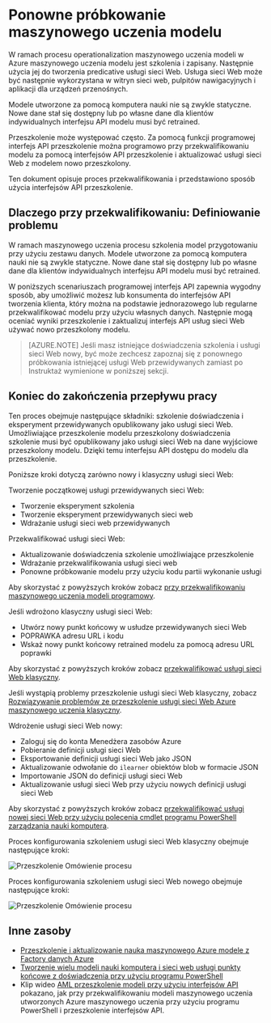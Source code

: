 <properties
    pageTitle="Ponowne próbkowanie maszynowego uczenia modelu | Microsoft Azure"
    description="Dowiedz się, jak przy przekwalifikowaniu modelu i usługi sieci Web używać modelu nowo przeszkolony w Azure maszynowego uczenia aktualizacji."
    services="machine-learning"
    documentationCenter=""
    authors="vDonGlover"
    manager="raymondl"
    editor=""/>

<tags
    ms.service="machine-learning"
    ms.workload="data-services"
    ms.tgt_pltfrm="na"
    ms.devlang="na"
    ms.topic="article"
    ms.date="10/10/2016"
    ms.author="v-donglo"/>

# <a name="retrain-a-machine-learning-model"></a>Ponowne próbkowanie maszynowego uczenia modelu

W ramach procesu operationalization maszynowego uczenia modeli w Azure maszynowego uczenia modelu jest szkolenia i zapisany. Następnie użycia jej do tworzenia predicative usługi sieci Web. Usługa sieci Web może być następnie wykorzystana w witryn sieci web, pulpitów nawigacyjnych i aplikacji dla urządzeń przenośnych. 

Modele utworzone za pomocą komputera nauki nie są zwykle statyczne. Nowe dane stał się dostępny lub po własne dane dla klientów indywidualnych interfejsu API modelu musi być retrained. 

Przeszkolenie może występować często. Za pomocą funkcji programowej interfejs API przeszkolenie można programowo przy przekwalifikowaniu modelu za pomocą interfejsów API przeszkolenie i aktualizować usługi sieci Web z modelem nowo przeszkolony. 

Ten dokument opisuje proces przekwalifikowania i przedstawiono sposób użycia interfejsów API przeszkolenie.

## <a name="why-retrain-defining-the-problem"></a>Dlaczego przy przekwalifikowaniu: Definiowanie problemu  

W ramach maszynowego uczenia procesu szkolenia model przygotowaniu przy użyciu zestawu danych. Modele utworzone za pomocą komputera nauki nie są zwykle statyczne. Nowe dane stał się dostępny lub po własne dane dla klientów indywidualnych interfejsu API modelu musi być retrained.

W poniższych scenariuszach programowej interfejs API zapewnia wygodny sposób, aby umożliwić możesz lub konsumenta do interfejsów API tworzenia klienta, który można na podstawie jednorazowego lub regularne przekwalifikować modelu przy użyciu własnych danych. Następnie mogą oceniać wyniki przeszkolenie i zaktualizuj interfejs API usług sieci Web używać nowo przeszkolony modelu.

>[AZURE.NOTE] Jeśli masz istniejące doświadczenia szkolenia i usługi sieci Web nowy, być może zechcesz zapoznaj się z ponownego próbkowania istniejącej usługi Web przewidywanych zamiast po Instruktaż wymienione w poniższej sekcji.

## <a name="end-to-end-workflow"></a>Koniec do zakończenia przepływu pracy 

Ten proces obejmuje następujące składniki: szkolenie doświadczenia i eksperyment przewidywanych opublikowany jako usługi sieci Web. Umożliwiające przeszkolenie modelu przeszkolony doświadczenia szkolenie musi być opublikowany jako usługi sieci Web na dane wyjściowe przeszkolony modelu. Dzięki temu interfejsu API dostępu do modelu dla przeszkolenie. 

Poniższe kroki dotyczą zarówno nowy i klasyczny usługi sieci Web:

Tworzenie początkowej usługi przewidywanych sieci Web:

* Tworzenie eksperyment szkolenia
* Tworzenie eksperyment przewidywanych sieci web
* Wdrażanie usługi sieci web przewidywanych

Przekwalifikować usługi sieci Web:

* Aktualizowanie doświadczenia szkolenie umożliwiające przeszkolenie
* Wdrażanie przekwalifikowania usługi sieci web
* Ponowne próbkowanie modelu przy użyciu kodu partii wykonanie usługi

Aby skorzystać z powyższych kroków zobacz [przy przekwalifikowaniu maszynowego uczenia modeli programowy](machine-learning-retrain-models-programmatically.md).

Jeśli wdrożono klasyczny usługi sieci Web:

* Utwórz nowy punkt końcowy w usłudze przewidywanych sieci Web
* POPRAWKA adresu URL i kodu
* Wskaż nowy punkt końcowy retrained modelu za pomocą adresu URL poprawki 

Aby skorzystać z powyższych kroków zobacz [przekwalifikować usługi sieci Web klasyczny](machine-learning-retrain-a-classic-web-service.md).

Jeśli wystąpią problemy przeszkolenie usługi sieci Web klasyczny, zobacz [Rozwiązywanie problemów ze przeszkolenie usługi sieci Web Azure maszynowego uczenia klasyczny](machine-learning-troubleshooting-retraining-models.md).

Wdrożenie usługi sieci Web nowy:

* Zaloguj się do konta Menedżera zasobów Azure
* Pobieranie definicji usługi sieci Web
* Eksportowanie definicji usługi sieci Web jako JSON
* Aktualizowanie odwołanie do `ilearner` obiektów blob w formacie JSON
* Importowanie JSON do definicji usługi sieci Web
* Aktualizowanie usługi sieci Web przy użyciu nowych definicji usługi sieci Web

Aby skorzystać z powyższych kroków zobacz [przekwalifikować usługi nowej sieci Web przy użyciu polecenia cmdlet programu PowerShell zarządzania nauki komputera](machine-learning-retrain-new-web-service-using-powershell.md).

Proces konfigurowania szkoleniem usługi sieci Web klasyczny obejmuje następujące kroki:

![Przeszkolenie Omówienie procesu][1]

Proces konfigurowania szkoleniem usługi sieci Web nowego obejmuje następujące kroki:

![Przeszkolenie Omówienie procesu][7]

## <a name="other-resources"></a>Inne zasoby

- [Przeszkolenie i aktualizowanie nauka maszynowego Azure modele z Factory danych Azure](https://azure.microsoft.com/blog/retraining-and-updating-azure-machine-learning-models-with-azure-data-factory/)
- [Tworzenie wielu modeli nauki komputera i sieci web usługi punkty końcowe z doświadczenia przy użyciu programu PowerShell](machine-learning-create-models-and-endpoints-with-powershell.md)
- Klip wideo [AML przeszkolenie modeli przy użyciu interfejsów API](https://www.youtube.com/watch?v=wwjglA8xllg) pokazano, jak przy przekwalifikowaniu modeli maszynowego uczenia utworzonych Azure maszynowego uczenia przy użyciu programu PowerShell i przeszkolenie interfejsów API.

<!--image links-->
[1]: ./media/machine-learning-retrain-machine-learning-model/machine-learning-retrain-models-programmatically-IMAGE01.png
[7]: ./media/machine-learning-retrain-machine-learning-model/machine-learning-retrain-models-programmatically-IMAGE07.png

